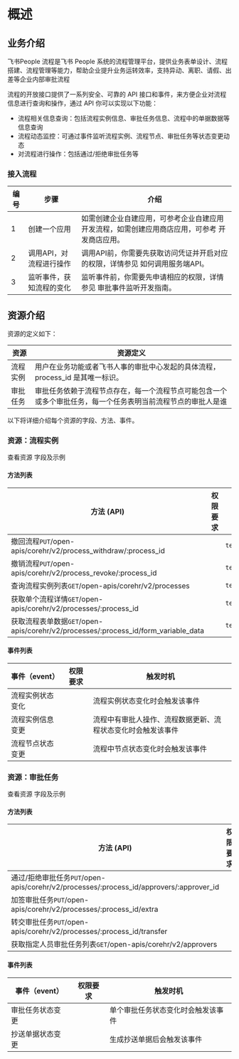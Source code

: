 # 概述

## 业务介绍

飞书People 流程是飞书 People 系统的流程管理平台，提供业务表单设计、流程搭建、流程管理等能力，帮助企业提升业务运转效率，支持异动、离职、请假、出差等企业内部审批流程

流程的开放接口提供了一系列安全、可靠的 API 接口和事件，来方便企业对流程信息进行查询和操作，通过 API 你可以实现以下功能：
- 流程相关信息查询：包括流程实例信息、审批任务信息、流程中的单据数据等信息查询
- 流程动态监控：可通过事件监听流程实例、流程节点、审批任务等状态变更动态
- 对流程进行操作：包括通过/拒绝审批任务等

### 接入流程
| 编号 | 步骤 | 介绍 |
| --- | --- | --- |
| 1 | 创建一个应用 | 如需创建企业自建应用，可参考企业自建应用开发流程，如需创建应用商店应用，可参考 开发商店应用。 |
| 2 | 调用API，对流程进行操作 | 调用API前，你需要先获取访问凭证并开启对应的权限，详情参见 如何调用服务端API。 |
| 3 | 监听事件，获知流程的变化 | 监听事件前，你需要先申请相应的权限，详情参见 审批事件监听开发指南。 |



## 资源介绍

资源的定义如下：

| 资源 | 资源定义 |
| --- | --- |
| 流程实例 | 用户在业务功能或者飞书人事的审批中心发起的具体流程，process_id 是其唯一标识。 |
| 审批任务 | 审批任务依赖于流程节点存在，每一个流程节点可能包含一个或多个审批任务，每一个任务表明当前流程节点的审批人是谁 |



以下将详细介绍每个资源的字段、方法、事件。

### 资源：流程实例

查看资源 字段及示例

#### 方法列表

| 方法 (API) | 权限要求 | 访问凭证 |
| --- | --- | --- |
| 撤回流程`PUT`/open-apis/corehr/v2/process_withdraw/:process_id |  | `tenant_access_token` |
| 撤销流程`PUT`/open-apis/corehr/v2/process_revoke/:process_id |  | `tenant_access_token` |
| 查询流程实例列表`GET`/open-apis/corehr/v2/processes |  | `tenant_access_token` |
| 获取单个流程详情`GET`/open-apis/corehr/v2/processes/:process_id | <br> | `tenant_access_token` |
| 获取流程表单数据`GET`/open-apis/corehr/v2/processes/:process_id/form_variable_data | <br> | `tenant_access_token` |

                                                 

#### 事件列表

| 事件（event） | 权限要求 | 触发时机 |
| --- | --- | --- |
| 流程实例状态变化 |  | 流程实例状态变化时会触发该事件 |
| 流程实例信息变更 |  | 流程中有审批人操作、流程数据更新、流程状态变化时会触发该事件 |
| 流程节点状态变更 |  | 流程中节点状态变化时会触发该事件 |



### 资源：审批任务

查看资源 字段及示例

#### 方法列表

| 方法 (API) | 权限要求 | 访问凭证 |
| --- | --- | --- |
| 通过/拒绝审批任务`PUT`/open-apis/corehr/v2/processes/:process_id/approvers/:approver_id |  | `tenant_access_token` |
| 加签审批任务`PUT`/open-apis/corehr/v2/processes/:process_id/extra |  | `tenant_access_token` |
| 转交审批任务`PUT`/open-apis/corehr/v2/processes/:process_id/transfer |  | `tenant_access_token` |
| 获取指定人员审批任务列表`GET`/open-apis/corehr/v2/approvers |  | `tenant_access_token` |



#### 事件列表

| 事件（event） | 权限要求 | 触发时机 |
| --- | --- | --- |
| 审批任务状态变更 |  | 单个审批任务状态变化时会触发该事件 |
| 抄送单据状态变更 |  | 生成抄送单据后会触发该事件 |



